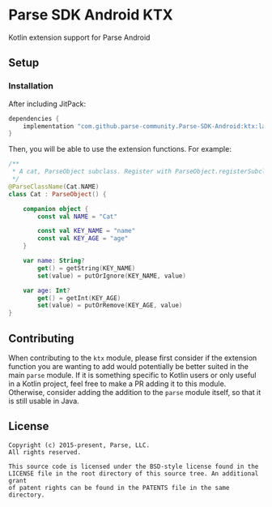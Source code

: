 # Parse SDK Android KTX
Kotlin extension support for Parse Android

## Setup

### Installation
After including JitPack:

```groovy
dependencies {
    implementation "com.github.parse-community.Parse-SDK-Android:ktx:latest.version.here"
}
```
Then, you will be able to use the extension functions. For example:
```kotlin
/**
 * A cat, ParseObject subclass. Register with ParseObject.registerSubclass(Cat::class.java)
 */
@ParseClassName(Cat.NAME)
class Cat : ParseObject() {

    companion object {
        const val NAME = "Cat"

        const val KEY_NAME = "name"
        const val KEY_AGE = "age"
    }

    var name: String?
        get() = getString(KEY_NAME)
        set(value) = putOrIgnore(KEY_NAME, value)

    var age: Int?
        get() = getInt(KEY_AGE)
        set(value) = putOrRemove(KEY_AGE, value)
}

```

## Contributing
When contributing to the `ktx` module, please first consider if the extension function you are wanting to add would potentially be better suited in the main `parse` module. If it is something specific to Kotlin users or only useful in a Kotlin project, feel free to make a PR adding it to this module. Otherwise, consider adding the addition to the `parse` module itself, so that it is still usable in Java.

## License
    Copyright (c) 2015-present, Parse, LLC.
    All rights reserved.

    This source code is licensed under the BSD-style license found in the
    LICENSE file in the root directory of this source tree. An additional grant
    of patent rights can be found in the PATENTS file in the same directory.